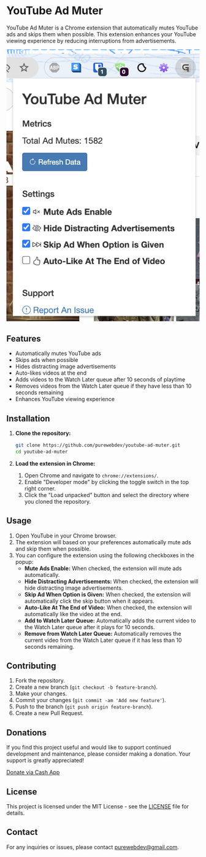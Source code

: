 # YouTube Ad Muter

YouTube Ad Muter is a Chrome extension that automatically mutes YouTube ads and skips them when possible. This extension enhances your YouTube viewing experience by reducing interruptions from advertisements.

![YouTube Ad Mute Screenshot](images/youtube-ad-mute.png)

## Features

- Automatically mutes YouTube ads
- Skips ads when possible
- Hides distracting image advertisements
- Auto-likes videos at the end
- Adds videos to the Watch Later queue after 10 seconds of playtime
- Removes videos from the Watch Later queue if they have less than 10 seconds remaining
- Enhances YouTube viewing experience

## Installation

1. **Clone the repository:**
	```sh
	git clone https://github.com/purewebdev/youtube-ad-muter.git
	cd youtube-ad-muter
	```

2. **Load the extension in Chrome:**
	1. Open Chrome and navigate to `chrome://extensions/`.
	2. Enable "Developer mode" by clicking the toggle switch in the top right corner.
	3. Click the "Load unpacked" button and select the directory where you cloned the repository.

## Usage

1. Open YouTube in your Chrome browser.
2. The extension will based on your preferences automatically mute ads and skip them when possible.
3. You can configure the extension using the following checkboxes in the popup:
    - **Mute Ads Enable:** When checked, the extension will mute ads automatically.
    - **Hide Distracting Advertisements:** When checked, the extension will hide distracting image advertisements.
    - **Skip Ad When Option is Given:** When checked, the extension will automatically click the skip button when it appears.
    - **Auto-Like At The End of Video:** When checked, the extension will automatically like the video at the end.
    - **Add to Watch Later Queue:** Automatically adds the current video to the Watch Later queue after it plays for 10 seconds.
    - **Remove from Watch Later Queue:** Automatically removes the current video from the Watch Later queue if it has less than 10 seconds remaining.

## Contributing

1. Fork the repository.
2. Create a new branch (`git checkout -b feature-branch`).
3. Make your changes.
4. Commit your changes (`git commit -am 'Add new feature'`).
5. Push to the branch (`git push origin feature-branch`).
6. Create a new Pull Request.

## Donations

If you find this project useful and would like to support continued development and maintenance, please consider making a donation. Your support is greatly appreciated!

[Donate via Cash App](https://cash.app/$GenesisFont)

## License

This project is licensed under the MIT License - see the [LICENSE](LICENSE) file for details.

## Contact

For any inquiries or issues, please contact [purewebdev@gmail.com](mailto:purewebdev@gmail.com).

